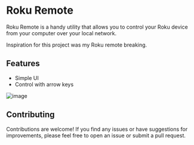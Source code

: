 # Roku Remote
Roku Remote is a handy utility that allows you to control your Roku device from your computer over your local network.

Inspiration for this project was my Roku remote breaking.

## Features
- Simple UI
- Control with arrow keys

![image](https://github.com/gaspernovak/roku-remote/assets/36790111/c7896c94-6796-4244-805b-881a6e670c35)

## Contributing
Contributions are welcome! If you find any issues or have suggestions for improvements, please feel free to open an issue or submit a pull request.
